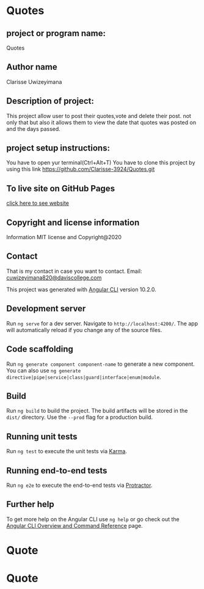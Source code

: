 # Quotes

## project or program name:

Quotes
## Author name 

Clarisse Uwizeyimana

## Description of project:

This project allow user to post their quotes,vote and delete their post. not only that but also it allows them to view the date that quotes was posted on and the days passed. 
## project setup instructions:

You have to open yur terminal(Ctrl+Alt+T) You have to clone this project by using this link https://github.com/Clarisse-3924/Quotes.git

## To live site on GitHub Pages

[click here to see website](https://clarisse-3924.github.io/Quotes/)

## Copyright and license information
Information MIT license and Copyright@2020

## Contact

That is my contact in case you want to contact. Email: cuwizeyimana820@daviscollege.com

This project was generated with [Angular CLI](https://github.com/angular/angular-cli) version 10.2.0.

## Development server

Run `ng serve` for a dev server. Navigate to `http://localhost:4200/`. The app will automatically reload if you change any of the source files.

## Code scaffolding

Run `ng generate component component-name` to generate a new component. You can also use `ng generate directive|pipe|service|class|guard|interface|enum|module`.

## Build

Run `ng build` to build the project. The build artifacts will be stored in the `dist/` directory. Use the `--prod` flag for a production build.

## Running unit tests

Run `ng test` to execute the unit tests via [Karma](https://karma-runner.github.io).

## Running end-to-end tests

Run `ng e2e` to execute the end-to-end tests via [Protractor](http://www.protractortest.org/).

## Further help

To get more help on the Angular CLI use `ng help` or go check out the [Angular CLI Overview and Command Reference](https://angular.io/cli) page.
# Quote
# Quote

